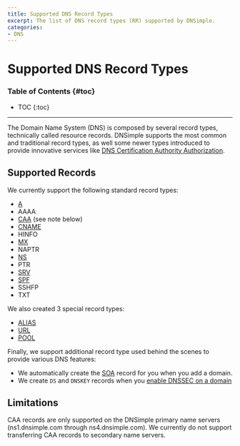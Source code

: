 ```yaml
---
title: Supported DNS Record Types
excerpt: The list of DNS record types (RR) supported by DNSimple.
categories:
- DNS
---
```


# Supported DNS Record Types

### Table of Contents {#toc}

* TOC
{:toc}

---

The Domain Name System (DNS) is composed by several record types, technically called resource records. DNSimple supports the most common and traditional record types, as well some newer types introduced to provide innovative services like [DNS Certification Authority Authorization](/articles/caa-record).


## Supported Records

We currently support the following standard record types:

- [A](/articles/a-record)
- AAAA
- [CAA](/articles/caa-record) (see note below)
- [CNAME](/articles/cname-record)
- HINFO
- [MX](/articles/mx-record)
- NAPTR
- [NS](/articles/ns-record)
- PTR
- [SRV](/articles/srv-record)
- [SPF](/articles/spf-record)
- SSHFP
- TXT

We also created 3 special record types:

- [ALIAS](/articles/alias-record)
- [URL](/articles/url-record)
- [POOL](/articles/pool-record)

Finally, we support additional record type used behind the scenes to provide various DNS features:

- We automatically create the [SOA](/articles/soa-record) record for you when you add a domain.
- We create `DS` and `DNSKEY` records when you [enable DNSSEC on a domain](/articles/dnssec)


## Limitations

<note>
CAA records are only supported on the DNSimple primary name servers (ns1.dnsimple.com through ns4.dnsimple.com). We currently do not support transferring CAA records to secondary name servers.
</note>
